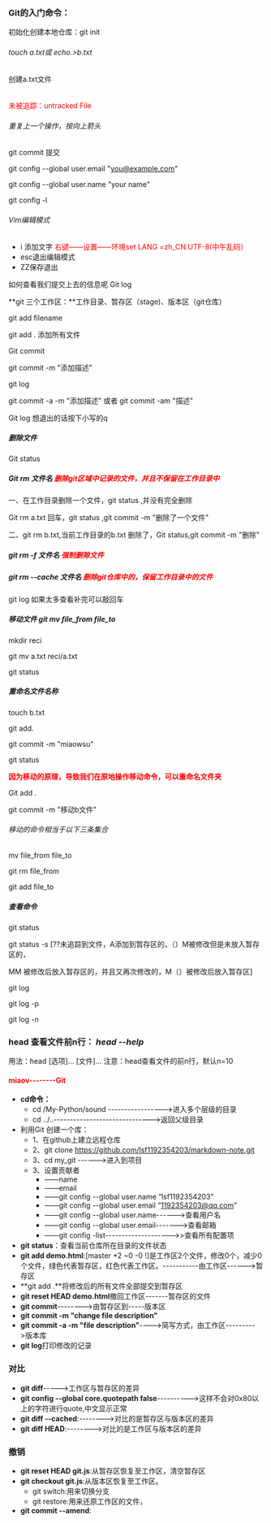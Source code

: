 ### Git的入门命令：

初始化创建本地仓库：git init

###### touch a.txt或  echo.>b.txt

创建a.txt文件

###### 

<font color=red>未被追踪：untracked File</font>

###### 重复上一个操作，按向上箭头

git commit 提交

git config --global user.email "you@example.com"

git config --global user.name "your name"

git config -l

###### Vim编辑模式

* i 添加文字  <font color=red>右键——设置——环境set LANG =zh_CN.UTF-8(中午乱码）</font>
* esc退出编辑模式
* ZZ保存退出   

如何查看我们提交上去的信息呢 Git log

**git 三个工作区：**工作目录、暂存区（stage)、版本区（git仓库）

git add filename

git add . 添加所有文件

Git commit

git commit -m "添加描述"

git log <commit-id>

git commit -a -m "添加描述"  或者  git commit -am "描述"

Git log 想退出的话按下小写的q

##### 删除文件

Git status

##### Git rm 文件名  <font color =red>删除git区域中记录的文件，并且不保留在工作目录中</font>

一、在工作目录删除一个文件，git status ,并没有完全删除

Git rm a.txt 回车，git status ,git commit -m "删除了一个文件"

二、git rm b.txt,当前工作目录的b.txt 删除了，Git status,git commit -m "删除"

##### git rm -f 文件名 <font color =red>强制删除文件</font>

##### git rm --cache 文件名 <font color=red>删除git仓库中的，保留工作目录中的文件</font>

git log 如果太多查看补完可以敲回车

##### 移动文件 git mv file_from file_to

mkdir reci

git mv a.txt reci/a.txt

git status

##### 重命名文件名称

touch b.txt

git add.

git commit -m "miaowsu"

git status

<font color=red>**因为移动的原理，导致我们在原地操作移动命令，可以重命名文件夹**</font>

Git add .

git commit -m "移动b文件"

###### 移动的命令相当于以下三条集合

mv file_from file_to

git rm file_from

git add file_to

##### 查看命令

git status

git status -s  [??未追踪到文件，A添加到暂存区的，（）M被修改但是未放入暂存区的，

MM 被修改后放入暂存区的，并且又再次修改的，M（）被修改后放入暂存区]

git log 

git log -p

git log -n



### head 查看文件前n行：  *head --help*

用法：head [选项]… [文件]…
注意：head查看文件的前n行，默认n=10

#### <font color=red>miaov--------Git</font>

* **cd命令：**
  * cd  /My-Python/sound ----------------->进入多个层级的目录
  * cd  ../..------------------------------>返回父级目录
* 利用Git 创建一个库：
  * 1、在github上建立远程仓库
  * 2、git clone https://github.com/lsf1192354203/markdown-note.git
  * 3、cd my_git ------>进入到项目
  * 3、设置贡献者
    * ——name
    * ——email
    * ——git config  --global user.name  “lsf1192354203"
    * ——git config  --global user.email   “1192354203@qq.com"
    * ——git config  --global user.name------>查看用户名
    * ——git config  --global user.email------->查看邮箱
    * ——git config -list-------------------->>查看所有配置项
* **git status**：查看当前仓库所在目录的文件状态
* **git add demo.html**:[master  +2 ~0 -0 !]是工作区2个文件，修改0个，减少0个文件，绿色代表暂存区，红色代表工作区。-----------由工作区------>暂存区
* **git add .**将修改后的所有文件全部提交到暂存区
* **git reset HEAD demo.html**撤回工作区-------暂存区的文件
* **git commit**-------->由暂存区到-----版本区
* **git commit -m "change file description"**
* **git commit -a -m "file description"**---->简写方式，由工作区--------->版本库
* **git log**打印修改的记录
### 对比
* **git diff**----->工作区与暂存区的差异
* **git config --global core.quotepath false**---------->这样不会对0x80以上的字符进行quote,中文显示正常
* **git diff --cached**:-------->对比的是暂存区与版本区的差异
* **git diff HEAD**:-------->对比的是工作区与版本区的差异
### 撤销
* **git reset HEAD git.js**:从暂存区恢复至工作区，清空暂存区
* **git checkout git.js**:从版本区恢复至工作区。
  * git switch:用来切换分支
  * git restore:用来还原工作区的文件，
* **git commit --amend**:





  































